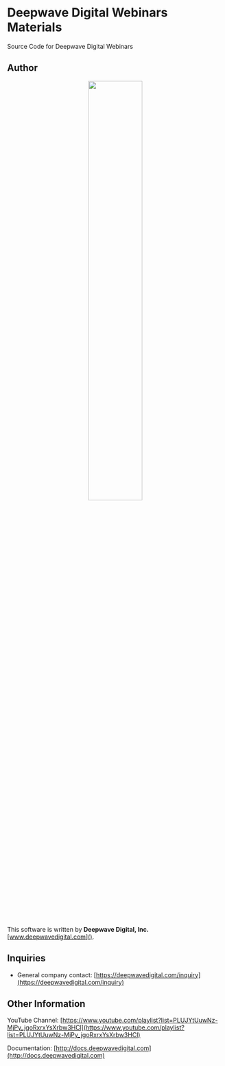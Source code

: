 # Deepwave Digital Webinars Materials
Source Code for Deepwave Digital Webinars

## Author
<p align="center">
<img src="http://www.deepwavedigital.net/logos/deepwave-logo-2-white.png" Width="50%" />
</p>

This software is written by **Deepwave Digital, Inc.** [www.deepwavedigital.com]().

## Inquiries
  - General company contact: [https://deepwavedigital.com/inquiry](https://deepwavedigital.com/inquiry)
&nbsp;

## Other Information

YouTube Channel: [https://www.youtube.com/playlist?list=PLUJYtUuwNz-MjPy_jgoRxrxYsXrbw3HCl](https://www.youtube.com/playlist?list=PLUJYtUuwNz-MjPy_jgoRxrxYsXrbw3HCl)

Documentation: [http://docs.deepwavedigital.com](http://docs.deepwavedigital.com)

